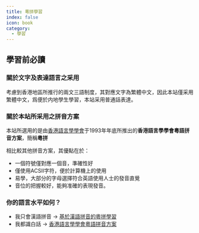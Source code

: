 ```yaml
---
title: 粵拼學習
index: false
icon: book
category:
  - 學習
---
```


## 學習前必讀

### 關於文字及表達語言之采用

考慮到香港地區所推行的兩文三語制度，其對應文字為繁體中文，因此本站僅采用繁體中文，爲便於内地學生學習，本站采用普通話表達。

### 關於本站所采用之拼音方案

本站所選用的是由[香港語言學學會](https://lshk.org/)于1993年年底所推出的**香港語言學學會粵語拼音方案**，簡稱**粵拼**

相比較其他拼音方案，其優點在於：
  - 一個符號僅對應一個音，準確性好
  - 僅使用ACSII字符，便於計算機上的使用
  - 易學，大部分的字母選擇符合英語使用人士的發音直覺
  - 音位的把握較好，能夠准確的表現發音。

### 你的語言水平如何？

- 我只會漢語拼音 -> [基於漢語拼音的粵拼學習](compare)
- 我都識白話 -> [香港語言學學會粵語拼音方案](jsrs)
